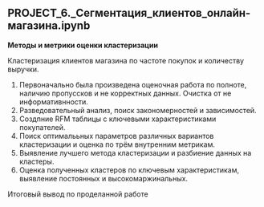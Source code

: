 ## PROJECT_6._Сегментация_клиентов_онлайн-магазина.ipynb
**Методы и метрики оценки кластеризации**

Кластеризация клиентов магазина по частоте покупок и количеству выручки.

1. Первоначально была произведена оценочная работа по полноте, наличию пропуссков и не корректных данных. Очистка от не информативнности.
2. Разведовательный анализ, поиск закономерностей и зависимостей.
3. Создпние RFM таблицы с ключевыми характеристиками покупателей.
4. Поиск оптималььных параметров различных вариантов кластеризации и оценка по трём внутренним метрикам.
5. Выявление лучшего метода кластеризации и разбиение данных на кластеры.
6. Оценка полученных кластеров по ключевым характеристикам, выявление постоянных и высокомаржинальных.

Итоговый вывод по проделанной работе
